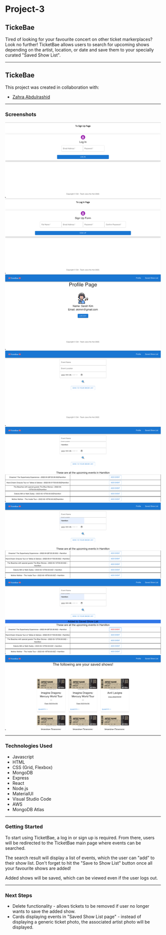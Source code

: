 # Project-3

## **TickeBae**

Tired of looking for your favourite concert on other ticket markerplaces? Look no further! TicketBae allows users to search for upcoming shows depending on the artist, location, or date and save them to your specially curated "Saved Show List".

---

## **TickeBae**

This project was created in collaboration with:

- [Zahra Abdulrashid](https://github.com/zarax7)

---

### **Screenshots**

![Signup Page](./backend/public/images/1.png)
![Login Page](./backend/public/images/2.png)
![Profile Page](./backend/public/images/3.png)
![Search Page](./backend/public/images/4.png)
![Search Results](./backend/public/images/5.png)
![Search Results-2](./backend/public/images/6.png)
![Search Results-3](./backend/public/images/7.png)
![Saved Show List Page](./backend/public/images/8.png)

---

### **Technologies Used**

- Javascript
- HTML
- CSS (Grid, Flexbox)
- MongoDB
- Express
- React
- Node.js
- MaterialUI
- Visual Studio Code
- AWS
- MongoDB Atlas

---

### **Getting Started**

To start using TicketBae, a log in or sign up is required. From there, users will be redirected to the TicketBae main page where events can be searched.

The search result will display a list of events, which the user can "add" to their show list. Don't forget to hit the "Save to Show List" button once all your favourite shows are added!

Added shows will be saved, which can be viewed even if the user logs out.

---

### **Next Steps**

- Delete functionality - allows tickets to be removed if user no longer wants to save the added show.
- Cards displaying events in "Saved Show List page" - instead of displaying a generic ticket photo, the associated artist photo will be displayed.
